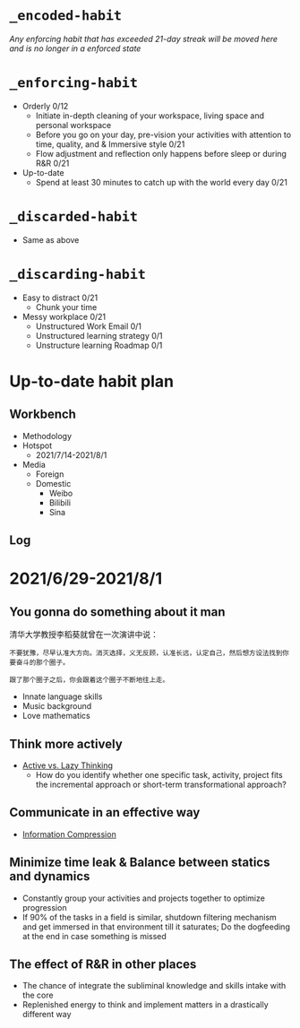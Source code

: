 # `_encoded-habit`
*Any enforcing habit that has exceeded 21-day streak will be moved here and is no longer in a enforced state*
# `_enforcing-habit`
- Orderly 0/12
  - Initiate in-depth cleaning of your workspace, living space and personal workspace
  - Before you go on your day, pre-vision your activities with attention to time, quality, and  & Immersive style 0/21
  - Flow adjustment and reflection only happens before sleep or during R&R 0/21
- Up-to-date
  - Spend at least 30 minutes to catch up with the world every day 0/21
# `_discarded-habit`
- Same as above
# `_discarding-habit`
- Easy to distract 0/21
  - Chunk your time
- Messy workplace 0/21
  - Unstructured Work Email 0/1
  - Unstructured learning strategy 0/1
  - Unstructure learning Roadmap 0/1

# Up-to-date habit plan
## Workbench
- Methodology
- Hotspot
  - 2021/7/14-2021/8/1
- Media
  - Foreign
  - Domestic
    - Weibo
    - Bilibili
    - Sina
## Log


# 2021/6/29-2021/8/1
## You gonna do something about it man
清华大学教授李稻葵就曾在一次演讲中说：

```
不要犹豫，尽早认准大方向。消灭选择，义无反顾，认准长远，认定自己，然后想方设法找到你要奋斗的那个圈子。

跟了那个圈子之后，你会跟着这个圈子不断地往上走。
```

- Innate language skills
- Music background
- Love mathematics


## Think more actively

- [Active vs. Lazy Thinking](https://alexw.substack.com/p/active-vs-lazy-thinking)
    - How do you identify whether one specific task, activity, project fits the incremental approach or short-term transformational approach?
## Communicate in an effective way
- [Information Compression](https://alexw.substack.com/p/information-compression)

## Minimize time leak & Balance between statics and dynamics
- Constantly group your activities and projects together to optimize progression
- If 90% of the tasks in a field is similar, shutdown filtering mechanism and get immersed in that environment till it saturates; Do the dogfeeding at the end in case something is missed
## The effect of R&R in other places
- The chance of integrate the subliminal knowledge and skills intake with the core
- Replenished energy to think and implement matters in a drastically different way